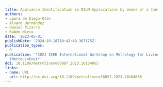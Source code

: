 ```yaml
---
title: Appliance Identification in NILM Applications by means of a Convolutional Auto-Encoder
authors:
- Laura de Diego-Otón
- Álvaro Hernández
- Daniel Pizarro
- Rubén Nieto
date: '2023-05-01'
publishDate: '2024-10-18T10:42:49.367175Z'
publication_types:
- 0
publication: '*2023 IEEE International Workshop on Metrology for Living Environment
  (MetroLivEnv)*'
doi: 10.1109/metrolivenv56897.2023.10164065
links:
- name: URL
  url: http://dx.doi.org/10.1109/metrolivenv56897.2023.10164065
---
```

